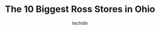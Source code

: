 ---
layout: ampstory
image: https://i0.wp.com/www.depkes.org/wp-content/uploads/2023/06/ross-0-in-ohio-1685967827.jpeg?resize=640,853
author: techidn
featured: false
description: Discover the impressive array of Ross options in Ohio, where you can find 10 of the largest Ross establishments in the area. From renowned classics to hidden gems, Ohio offers a diverse rang
title: The 10 Biggest Ross Stores in Ohio
cover:
   title: The 10 Biggest Ross Stores in Ohio
   subtitle: Rickpate
   background: https://www.depkes.org/wp-content/uploads/2023/06/ross-0-in-ohio-1685967827.jpeg

pages: 
 - layout: thirds
   top: <h1>#1 Ross Dress for Less</h1>
   bottom: "<p>Ross has name brands for less. Cute blouse and great purse. I definitely recommend shopping there if you want quality products for less.</p>"
   background: https://www.depkes.org/wp-content/uploads/2023/06/ross-1-in-ohio-1685967828.jpeg
   backgroundblur: true
 - layout: thirds
   top: <h1>#2 Ross Dress for Less</h1>
   bottom: "<p>485 E Kemper Rd, Springdale, OH 45246, United States</p>"
   background: https://www.depkes.org/wp-content/uploads/2023/06/ross-2-in-ohio-1685967828.jpeg
   cta:
      link: https://www.depkes.org/blog/the-10-biggest-ross-stores-in-ohio/
      text: The 10 Biggest Ross Stores in Ohio
 - layout: thirds
   top: <h1>#3 Ross Dress for Less</h1>
   bottom: "<p>370 Howe Ave, Cuyahoga Falls, OH 44221, United States</p>"
   background: https://www.depkes.org/wp-content/uploads/2023/06/ross-3-in-ohio-1685967828.jpeg
   cta:
      link: https://www.depkes.org/blog/the-10-biggest-ross-stores-in-ohio/
      text: The 10 Biggest Ross Stores in Ohio
 - layout: thirds
   top: <h1>#4 Ross Dress for Less</h1>
   bottom: "<p>7841 Mentor Ave, Mentor, OH 44060, United States</p>"
   background: https://images.unsplash.com/photo-1536745287225-21d689278fd1?ixlib=rb-4.0.3&ixid=MnwxMjA3fDB8MHxwaG90by1wYWdlfHx8fGVufDB8fHx8&auto=format&fit=crop&w=640&h=853&q=80
   cta:
      link: https://www.depkes.org/blog/the-10-biggest-ross-stores-in-ohio/
      text: The 10 Biggest Ross Stores in Ohio
 - layout: thirds
   top: <h1>#5 Ross Dress for Less</h1>
   bottom: "<p>2720 Towne Dr, Beavercreek, OH 45431, United States</p>"
   background: https://images.unsplash.com/photo-1599422314077-f4dfdaa4cd09?ixlib=rb-4.0.3&ixid=MnwxMjA3fDB8MHxwaG90by1wYWdlfHx8fGVufDB8fHx8&auto=format&fit=crop&w=640&h=853&q=80
   cta:
      link: https://www.depkes.org/blog/the-10-biggest-ross-stores-in-ohio/
      text: The 10 Biggest Ross Stores in Ohio
 - layout: thirds
   top: <h1>#6 Ross Dress for Less</h1>
   bottom: "<p>1301 Monmouth St, Newport, KY 41071, United States</p>"
   background: https://images.unsplash.com/photo-1540457036297-448b6b99e91c?ixlib=rb-4.0.3&ixid=MnwxMjA3fDB8MHxwaG90by1wYWdlfHx8fGVufDB8fHx8&auto=format&fit=crop&w=640&h=853&q=80
   cta:
      link: https://www.depkes.org/blog/the-10-biggest-ross-stores-in-ohio/
      text: The 10 Biggest Ross Stores in Ohio
 - layout: thirds
   top: <h1>#7 Ross Dress for Less</h1>
   bottom: "<p>2700 Miamisburg Centerville Rd, Dayton, OH 45459, United States</p>"
   background: https://images.unsplash.com/photo-1553949345-eb786bb3f7ba?ixlib=rb-4.0.3&ixid=MnwxMjA3fDB8MHxwaG90by1wYWdlfHx8fGVufDB8fHx8&auto=format&fit=crop&w=640&h=853&q=80
   cta:
      link: https://www.depkes.org/blog/the-10-biggest-ross-stores-in-ohio/
      text: The 10 Biggest Ross Stores in Ohio
 - layout: thirds
   middle: Continue reading...
   background: https://images.unsplash.com/photo-1496096265110-f83ad7f96608?ixlib=rb-4.0.3&ixid=MnwxMjA3fDB8MHxwaG90by1wYWdlfHx8fGVufDB8fHx8&auto=format&fit=crop&w=640&h=853&q=80
   cta:
      link: https://www.depkes.org/blog/the-10-biggest-ross-stores-in-ohio/
      text: The 10 Biggest Ross Stores in Ohio
      
---